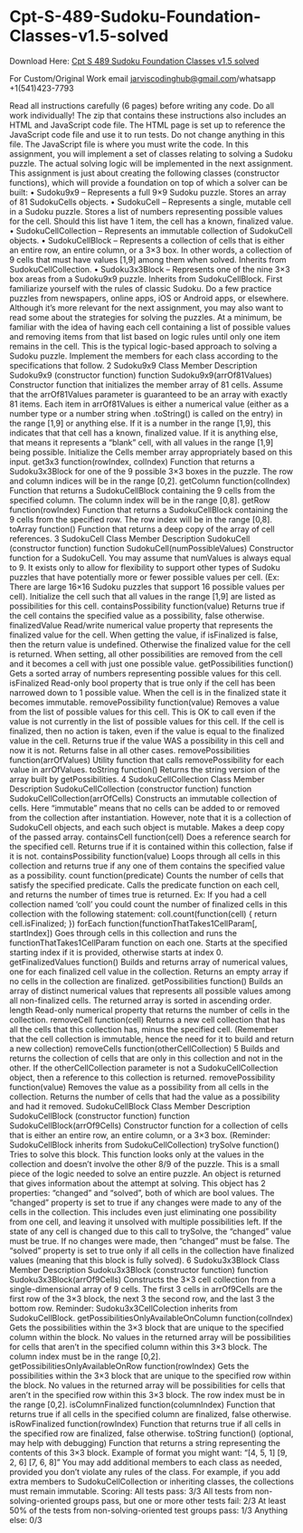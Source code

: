 # Cpt-S-489-Sudoku-Foundation-Classes-v1.5-solved

Download Here: [Cpt S 489 Sudoku Foundation Classes v1.5 solved](https://jarviscodinghub.com/assignment/sudoku-foundation-classes-v1-5-solution/)

For Custom/Original Work email jarviscodinghub@gmail.com/whatsapp +1(541)423-7793

Read all instructions carefully (6 pages) before writing any code. Do all work individually!
The zip that contains these instructions also includes an HTML and JavaScript code file. The HTML page is set
up to reference the JavaScript code file and use it to run tests. Do not change anything in this file. The
JavaScript file is where you must write the code.
In this assignment, you will implement a set of classes relating to solving a Sudoku puzzle. The actual solving
logic will be implemented in the next assignment. This assignment is just about creating the following classes
(constructor functions), which will provide a foundation on top of which a solver can be built:
• Sudoku9x9 – Represents a full 9×9 Sudoku puzzle. Stores an array of 81 SudokuCells objects.
• SudokuCell – Represents a single, mutable cell in a Sudoku puzzle. Stores a list of numbers representing
possible values for the cell. Should this list have 1 item, the cell has a known, finalized value.
• SudokuCellCollection – Represents an immutable collection of SudokuCell objects.
• SudokuCellBlock – Represents a collection of cells that is either an entire row, an entire column, or a
3×3 box. In other words, a collection of 9 cells that must have values [1,9] among them when solved.
Inherits from SudokuCellCollection.
• Sudoku3x3Block – Represents one of the nine 3×3 box areas from a Sudoku9x9 puzzle. Inherits from
SudokuCellBlock.
First familiarize yourself with the rules of classic Sudoku. Do a few practice puzzles from newspapers, online
apps, iOS or Android apps, or elsewhere. Although it’s more relevant for the next assignment, you may also
want to read some about the strategies for solving the puzzles. At a minimum, be familiar with the idea of
having each cell containing a list of possible values and removing items from that list based on logic rules until
only one item remains in the cell. This is the typical logic-based approach to solving a Sudoku puzzle.
Implement the members for each class according to the specifications that follow.
2
Sudoku9x9 Class
Member Description
Sudoku9x9
(constructor
function)
function Sudoku9x9(arrOf81Values)
Constructor function that initializes the member array of 81 cells. Assume that the
arrOf81Values parameter is guaranteed to be an array with exactly 81 items. Each
item in arrOf81Values is either a numerical value (either as a number type or a
number string when .toString() is called on the entry) in the range [1,9] or anything
else. If it is a number in the range [1,9], this indicates that that cell has a known,
finalized value. If it is anything else, that means it represents a “blank” cell, with all
values in the range [1,9] being possible. Initialize the Cells member array
appropriately based on this input.
get3x3 function(rowIndex, colIndex)
Function that returns a Sudoku3x3Block for one of the 9 possible 3×3 boxes in the
puzzle. The row and column indices will be in the range [0,2].
getColumn function(colIndex)
Function that returns a SudokuCellBlock containing the 9 cells from the specified
column. The column index will be in the range [0,8].
getRow function(rowIndex)
Function that returns a SudokuCellBlock containing the 9 cells from the specified
row. The row index will be in the range [0,8].
toArray function()
Function that returns a deep copy of the array of cell references.
3
SudokuCell Class
Member Description
SudokuCell
(constructor
function)
function SudokuCell(numPossibleValues)
Constructor function for a SudokuCell. You may assume that numValues is always
equal to 9. It exists only to allow for flexibility to support other types of Sudoku
puzzles that have potentially more or fewer possible values per cell. (Ex: There are
large 16×16 Sudoku puzzles that support 16 possible values per cell). Initialize the
cell such that all values in the range [1,9] are listed as possibilities for this cell.
containsPossibility function(value)
Returns true if the cell contains the specified value as a possibility, false otherwise.
finalizedValue Read/write numerical value property that represents the finalized value for the cell.
When getting the value, if isFinalized is false, then the return value is undefined.
Otherwise the finalized value for the cell is returned. When setting, all other
possibilities are removed from the cell and it becomes a cell with just one possible
value.
getPossibilities function()
Gets a sorted array of numbers representing possible values for this cell.
isFinalized Read-only bool property that is true only if the cell has been narrowed down to 1
possible value. When the cell is in the finalized state it becomes immutable.
removePossibility function(value)
Removes a value from the list of possible values for this cell. This is OK to call even if
the value is not currently in the list of possible values for this cell.
If the cell is finalized, then no action is taken, even if the value is equal to the
finalized value in the cell.
Returns true if the value WAS a possibility in this cell and now it is not. Returns
false in all other cases.
removePossibilities function(arrOfValues)
Utility function that calls removePossibility for each value in arrOfValues.
toString function()
Returns the string version of the array built by getPossibilities.
4
SudokuCellCollection Class
Member Description
SudokuCellCollection
(constructor
function)
function SudokuCellCollection(arrOfCells)
Constructs an immutable collection of cells. Here “immutable” means that no cells
can be added to or removed from the collection after instantiation. However, note
that it is a collection of SudokuCell objects, and each such object is mutable.
Makes a deep copy of the passed array.
containsCell function(cell)
Does a reference search for the specified cell. Returns true if it is contained within
this collection, false if it is not.
containsPossibility function(value)
Loops through all cells in this collection and returns true if any one of them contains
the specified value as a possibility.
count function(predicate)
Counts the number of cells that satisfy the specified predicate. Calls the predicate
function on each cell, and returns the number of times true is returned. Ex: If you
had a cell collection named ‘coll’ you could count the number of finalized cells in
this collection with the following statement:
coll.count(function(cell) { return cell.isFinalized; })
forEach function(functionThatTakes1CellParam[, startIndex])
Goes through cells in this collection and runs the functionThatTakes1CellParam
function on each one. Starts at the specified starting index if it is provided,
otherwise starts at index 0.
getFinalizedValues function()
Builds and returns array of numerical values, one for each finalized cell value in the
collection. Returns an empty array if no cells in the collection are finalized.
getPossibilities function()
Builds an array of distinct numerical values that represents all possible values
among all non-finalized cells. The returned array is sorted in ascending order.
length Read-only numerical property that returns the number of cells in the collection.
removeCell function(cell)
Returns a new cell collection that has all the cells that this collection has, minus the
specified cell. (Remember that the cell collection is immutable, hence the need for it
to build and return a new collection)
removeCells function(otherCellCollection)
5
Builds and returns the collection of cells that are only in this collection and not in
the other. If the otherCellCollection parameter is not a SudokuCellCollection object,
then a reference to this collection is returned.
removePossibility function(value)
Removes the value as a possibility from all cells in the collection. Returns the
number of cells that had the value as a possibility and had it removed.
SudokuCellBlock Class
Member Description
SudokuCellBlock
(constructor
function)
function SudokuCellBlock(arrOf9Cells)
Constructor function for a collection of cells that is either an entire row, an entire
column, or a 3×3 box. (Reminder: SudokuCellBlock inherits from
SudokuCellCollection)
trySolve function()
Tries to solve this block. This function looks only at the values in the collection and
doesn’t involve the other 8/9 of the puzzle. This is a small piece of the logic needed
to solve an entire puzzle.
An object is returned that gives information about the attempt at solving. This
object has 2 properties: “changed” and “solved”, both of which are bool values. The
“changed” property is set to true if any changes were made to any of the cells in the
collection. This includes even just eliminating one possibility from one cell, and
leaving it unsolved with multiple possibilities left. If the state of any cell is changed
due to this call to trySolve, the “changed” value must be true. If no changes were
made, then “changed” must be false. The “solved” property is set to true only if all
cells in the collection have finalized values (meaning that this block is fully solved).
6
Sudoku3x3Block Class
Member Description
Sudoku3x3Block (constructor function) function Sudoku3x3Block(arrOf9Cells)
Constructs the 3×3 cell collection from a single-dimensional array
of 9 cells. The first 3 cells in arrOf9Cells are the first row of the 3×3
block, the next 3 the second row, and the last 3 the bottom row.
Reminder: Sudoku3x3CellColection inherits from SudokuCellBlock.
getPossibilitiesOnlyAvailableOnColumn function(colIndex)
Gets the possibilities within the 3×3 block that are unique to the
specified column within the block. No values in the returned array
will be possibilities for cells that aren’t in the specified column
within this 3×3 block. The column index must be in the range [0,2].
getPossibilitiesOnlyAvailableOnRow function(rowIndex)
Gets the possibilities within the 3×3 block that are unique to the
specified row within the block. No values in the returned array will
be possibilities for cells that aren’t in the specified row within this
3×3 block. The row index must be in the range [0,2].
isColumnFinalized function(columnIndex)
Function that returns true if all cells in the specified column are
finalized, false otherwise.
isRowFinalized function(rowIndex)
Function that returns true if all cells in the specified row are
finalized, false otherwise.
toString function()
(optional, may help with debugging) Function that returns a string
representing the contents of this 3×3 block. Example of format you
might want: “[4, 5, 1] [9, 2, 6] [7, 6, 8]”
You may add additional members to each class as needed, provided you don’t violate any rules of the class.
For example, if you add extra members to SudokuCellCollection or inheriting classes, the collections must
remain immutable.
Scoring:
All tests pass: 3/3
All tests from non-solving-oriented groups pass, but one or more other tests fail: 2/3
At least 50% of the tests from non-solving-oriented test groups pass: 1/3
Anything else: 0/3


